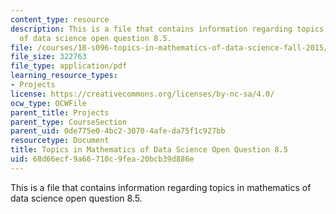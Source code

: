 ```yaml
---
content_type: resource
description: This is a file that contains information regarding topics in mathematics
  of data science open question 8.5.
file: /courses/18-s096-topics-in-mathematics-of-data-science-fall-2015/68d66ecf9a66710c9fea20bcb39d886e_MIT18_S096F15_Open8.5.pdf
file_size: 322763
file_type: application/pdf
learning_resource_types:
- Projects
license: https://creativecommons.org/licenses/by-nc-sa/4.0/
ocw_type: OCWFile
parent_title: Projects
parent_type: CourseSection
parent_uid: 0de775e0-4bc2-3070-4afe-da75f1c927bb
resourcetype: Document
title: Topics in Mathematics of Data Science Open Question 8.5
uid: 68d66ecf-9a66-710c-9fea-20bcb39d886e
---
```

This is a file that contains information regarding topics in mathematics of data science open question 8.5.